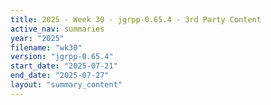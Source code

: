 ```yaml
---
title: 2025 - Week 30 - jgrpp-0.65.4 - 3rd Party Content
active_nav: summaries
year: "2025"
filename: "wk30"
version: "jgrpp-0.65.4"
start_date: "2025-07-21"
end_date: "2025-07-27"
layout: "summary_content"
---
```

